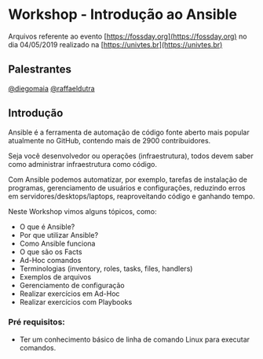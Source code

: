 # Workshop - Introdução ao Ansible

Arquivos referente ao evento [https://fossday.org](https://fossday.org) no dia 04/05/2019 realizado na [https://univtes.br](https://univtes.br)

## Palestrantes
[@diegomaia](http://diegomaia.me)
[@raffaeldutra](https://rafaeldutra.me)

## Introdução
Ansible é a ferramenta de automação de código fonte aberto mais popular atualmente no GitHub, contendo mais de 2900 contribuidores.

Seja você desenvolvedor ou operações (infraestrutura), todos devem saber como administrar infraestrutura como código.

Com Ansible podemos automatizar, por exemplo, tarefas de instalação de programas, gerenciamento de usuários e configurações, reduzindo erros em servidores/desktops/laptops, reaproveitando código e ganhando tempo.

Neste Workshop vimos alguns tópicos, como:
- O que é Ansible?
- Por que utilizar Ansible?
- Como Ansible funciona
- O que são os Facts
- Ad-Hoc comandos
- Terminologias (inventory, roles, tasks, files, handlers)
- Exemplos de arquivos
- Gerenciamento de configuração
- Realizar exercícios em Ad-Hoc
- Realizar exercícios com Playbooks

### Pré requisitos:
- Ter um conhecimento básico de linha de comando Linux para executar comandos.
